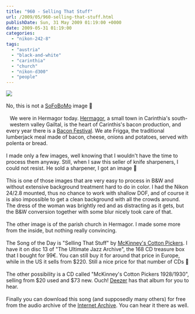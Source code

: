 ```yaml
---
title: "960 - Selling That Stuff"
url: /2009/05/960-selling-that-stuff.html
publishDate: Sun, 31 May 2009 01:19:00 +0000
date: 2009-05-31 01:19:00
categories: 
  - "nikon-242-8"
tags: 
  - "austria"
  - "black-and-white"
  - "carinthia"
  - "church"
  - "nikon-d300"
  - "people"
---
```

<a href="https://d25zfm9zpd7gm5.cloudfront.net/1200x1200/2009/20090530_161651_ps.jpg" target="_blank"><img src="https://d25zfm9zpd7gm5.cloudfront.net/0600x0600/2009/20090530_161651_ps.jpg"/></a><br/><br/>No, this is not a <a href="http://www.sofobomo.org/" target="_blank">SoFoBoMo</a> image 🙂<br/><br/><a href="https://d25zfm9zpd7gm5.cloudfront.net/1200x1200/2009/20090530_162914_ps.jpg" target="_blank"><img alt="" border="0" src="https://d25zfm9zpd7gm5.cloudfront.net/0150x0150/2009/20090530_162914_ps.jpg" style="margin: 10pt 10px 10px 0pt; float: left;"/></a> We were in Hermagor today. <a href="http://maps.google.com/maps?q=hermagor&oe=utf-8&client=firefox-a&ie=UTF8&split=0&gl=at&ei=neQhSrLeL-GrjAeU_ojQBg&t=h&z=11&iwloc=A" target="_blank">Hermagor</a>, a small town in Carinthia's south-western valley Gailtal, is the heart of Carinthis's bacon production, and every year there is a <a href="http://www.gailtalerspeck.at/" target="_blank">Bacon Festival</a>. We ate Frigga, the traditional lumberjack meal made of bacon, cheese, onions and potatoes, served with polenta or bread. <br/><br/> I made only a few images, well knowing that I wouldn't have the time to process them anyway. Still, when I saw this seller of knife sharpeners, I could not resist. He sold a sharpener, I got an image 🙂<br/><br/>This is one of those images that are very easy to process in B&amp;W and without extensive background treatment hard to do in color. I had the Nikon 24/2.8 mounted, thus no chance to work with shallow DOF, and of course it is also impossible to get a clean background with all the crowds around. The dress of the woman was brightly red and as distracting as it gets, but the B&amp;W conversion together with some blur nicely took care of that.<br/><br/> The other image is of the parish church in Hermagor. I made some more from the inside, but nothing really convincing.<br/><br/>The Song of the Day is "Selling That Stuff" by <a href="http://en.wikipedia.org/wiki/McKinney's_Cotton_Pickers" target="_blank">McKinney's Cotton Pickers</a>. I have it on disc 13 of "The Ultimate Jazz Archive", the 168 CD treasure box that I bought for 99€. You can still buy it for around that price in Europe, while in the US it sells from $220. Still a nice price for that number of CDs 🙂<br/><br/>The other possibility is a CD called "McKinney's Cotton Pickers 1928/1930", selling from $20 used and $73 new. Ouch! <a href="http://www.deezer.com/#music/album/42931" target="_blank">Deezer</a> has that album for you to hear.<br/><br/>Finally you can download this song (and supposedly many others) for free from the audio archive of the <a href="http://www.archive.org/details/SellingThatStuffByTheMckinneyCottonPickers" target="_blank">Internet Archive</a>. You can hear it there as well.
